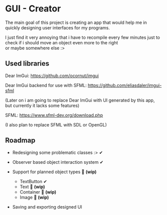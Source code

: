 
# GUI - Creator
The main goal of this project is creating an app that would help
me in quickly designing user interfaces for my programs.

I just find it very annoying that i have to recompile every few minutes just to check if i should move an object even  more to the right    
or maybe  somewhere else :>

## Used libraries

Dear ImGui:
https://github.com/ocornut/imgui

Dear ImGui backend for use with SFML:
https://github.com/eliasdaler/imgui-sfml

(Later on i am going to replace Dear ImGui with UI generated by this app, but currently it  lacks some features)

SFML:
https://www.sfml-dev.org/download.php

(I also plan to replace SFML with SDL or OpenGL)


## Roadmap

- Redesigning some problematic classes :>  ✔

- Observer based object interaction system ✔

- Support for planned object types 🔧 **(wip)**
  - TextButton ✔
  - Text 🔧 **(wip)**
  - Container 🔧 **(wip)**
  - Image 🔧 **(wip)**

  
  

- Saving and exporting designed UI 



